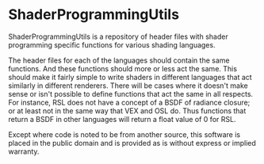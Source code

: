 ShaderProgrammingUtils
======================

ShaderProgrammingUtils is a repository of header files with shader programming specific functions for various shading languages.

The header files for each of the languages should contain the same functions. And these functions should more or less act the same. This should make it fairly simple to write shaders in different languages that act similarly in different renderers. There will be cases where it doesn't make sense or isn't possible to define functions that act the same in all respects. For instance, RSL does not have a concept of a BSDF of radiance closure; or at least not in the same way that VEX and OSL do. Thus functions that return a BSDF in other languages will return a float value of 0 for RSL.

Except where code is noted to be from another source, this software is placed in the public domain and is provided as is without express or implied warranty.

